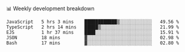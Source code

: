 📊 Weekly development breakdown
<!--START_SECTION:waka-->
```text
JavaScript   5 hrs 3 mins    ████████████▒░░░░░░░░░░░░   49.56 % 
TypeScript   2 hrs 14 mins   █████▒░░░░░░░░░░░░░░░░░░░   21.99 % 
EJS          1 hr 37 mins    ████░░░░░░░░░░░░░░░░░░░░░   15.91 % 
JSON         18 mins         ▓░░░░░░░░░░░░░░░░░░░░░░░░   02.98 % 
Bash         17 mins         ▓░░░░░░░░░░░░░░░░░░░░░░░░   02.80 % 
```
<!--END_SECTION:waka-->
